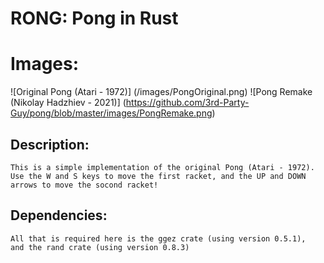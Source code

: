 # RONG: Pong in Rust

# Images:
![Original Pong (Atari - 1972)] (/images/PongOriginal.png)
![Pong Remake (Nikolay Hadzhiev - 2021)] (https://github.com/3rd-Party-Guy/pong/blob/master/images/PongRemake.png)

## Description:

    This is a simple implementation of the original Pong (Atari - 1972).
    Use the W and S keys to move the first racket, and the UP and DOWN arrows to move the socond racket!

## Dependencies:
    All that is required here is the ggez crate (using version 0.5.1),
    and the rand crate (using version 0.8.3)
